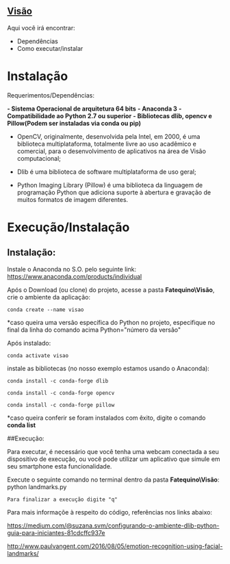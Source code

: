 ## [Visão](https://fatequino.com.br/construcao-do-fatequino/visao/)

Aqui você irá encontrar:
- Dependências
- Como executar/instalar

# Instalação

Requerimentos/Dependências:

**- Sistema Operacional de arquitetura 64 bits**
**- Anaconda 3**
**- Compatibilidade ao Python 2.7 ou superior**
**- Bibliotecas dlib, opencv e Pillow(Podem ser instaladas via conda ou pip)**

- OpenCV, originalmente, desenvolvida pela Intel, em 2000, é uma biblioteca multiplataforma, totalmente livre ao uso acadêmico e comercial, para o desenvolvimento de aplicativos na área de Visão computacional;

- Dlib é uma biblioteca de software multiplataforma de uso geral;

- Python Imaging Library (Pillow) é uma biblioteca da linguagem de programação Python que adiciona suporte à abertura e gravação de muitos formatos de imagem diferentes.

# Execução/Instalação


## Instalação:

Instale o Anaconda no S.O. pelo seguinte link:
<https://www.anaconda.com/products/individual>

Após o Download (ou clone) do projeto, acesse a pasta **Fatequino\Visão**, crie o ambiente da aplicação:

	conda create --name visao

*caso queira uma versão específica do Python no projeto, especifique no final da linha do comando acima Python="número da versão"

Após instalado:
	
	conda activate visao

instale as bibliotecas (no nosso exemplo estamos usando o Anaconda):

	conda install -c conda-forge dlib

	conda install -c conda-forge opencv

	conda install -c conda-forge pillow

*caso queira conferir se foram instalados com êxito, digite o comando **conda list**

##Execução:

Para executar, é necessário que você tenha uma webcam conectada a seu dispositivo de execução, ou você pode utilizar um aplicativo que simule em seu smartphone esta funcionalidade.

Execute o seguinte comando no terminal dentro da pasta **Fatequino\Visão**:
	python landmarks.py

	Para finalizar a execução digite "q"

Para mais informaçõe à respeito do código, referências nos links abaixo:

<https://medium.com/@suzana.svm/configurando-o-ambiente-dlib-python-guia-para-iniciantes-81cdcffc937e>

<http://www.paulvangent.com/2016/08/05/emotion-recognition-using-facial-landmarks/>